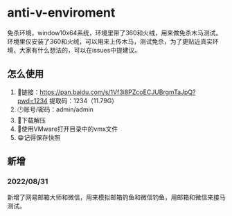 # anti-v-enviroment
免杀环境，window10x64系统，环境里带了360和火绒，用来做免杀木马测试。
环境里仅安装了360和火绒，可以用来上传木马，测试免杀，为了更贴近真实环境，大家有什么想法的，可以在issues中提建议。
## 怎么使用

1. 🎈链接：https://pan.baidu.com/s/1Vf3i8PZcoECJUBrgmTaJpQ?pwd=1234 提取码：1234（11.79G） 
2. 🕐账号/密码：admin/admin
3. 🤖下载解压
4. 🥦使用VMware打开目录中的vmx文件
5. 😁记得保存快照

## 新增
### 2022/08/31

新增了网易邮箱大师和微信，用来模拟邮箱钓鱼和微信钓鱼，用邮箱和微信来接马测试。
